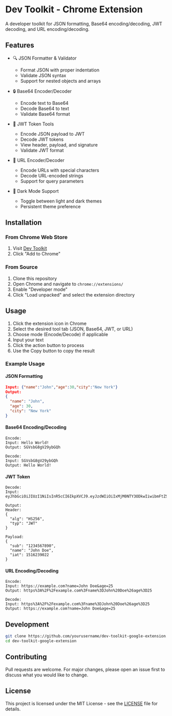 # Dev Toolkit - Chrome Extension

A developer toolkit for JSON formatting, Base64 encoding/decoding, JWT decoding, and URL encoding/decoding.

## Features
- 🔍 JSON Formatter & Validator
  - Format JSON with proper indentation
  - Validate JSON syntax
  - Support for nested objects and arrays
  
- 🔒 Base64 Encoder/Decoder
  - Encode text to Base64
  - Decode Base64 to text
  - Validate Base64 format
  
- 🎫 JWT Token Tools
  - Encode JSON payload to JWT
  - Decode JWT tokens
  - View header, payload, and signature
  - Validate JWT format
  
- 🔗 URL Encoder/Decoder
  - Encode URLs with special characters
  - Decode URL-encoded strings
  - Support for query parameters

- 🌙 Dark Mode Support
  - Toggle between light and dark themes
  - Persistent theme preference

## Installation
### From Chrome Web Store
1. Visit [Dev Toolkit](chrome-web-store-link)
2. Click "Add to Chrome"

### From Source
1. Clone this repository
2. Open Chrome and navigate to `chrome://extensions/`
3. Enable "Developer mode"
4. Click "Load unpacked" and select the extension directory

## Usage
1. Click the extension icon in Chrome
2. Select the desired tool tab (JSON, Base64, JWT, or URL)
3. Choose mode (Encode/Decode) if applicable
4. Input your text
5. Click the action button to process
6. Use the Copy button to copy the result

### Example Usage
#### JSON Formatting
```json
Input: {"name":"John","age":30,"city":"New York"}
Output:
{
  "name": "John",
  "age": 30,
  "city": "New York"
}
```

#### Base64 Encoding/Decoding
```
Encode:
Input: Hello World!
Output: SGVsbG8gV29ybGQh

Decode:
Input: SGVsbG8gV29ybGQh
Output: Hello World!
```

#### JWT Token
```
Decode:
Input: eyJhbGciOiJIUzI1NiIsInR5cCI6IkpXVCJ9.eyJzdWIiOiIxMjM0NTY3ODkwIiwibmFtZSI6IkpvaG4gRG9lIiwiaWF0IjoxNTE2MjM5MDIyfQ.SflKxwRJSMeKKF2QT4fwpMeJf36POk6yJV_adQssw5c

Output:
Header:
{
  "alg": "HS256",
  "typ": "JWT"
}

Payload:
{
  "sub": "1234567890",
  "name": "John Doe",
  "iat": 1516239022
}
```

#### URL Encoding/Decoding
```
Encode:
Input: https://example.com?name=John Doe&age=25
Output: https%3A%2F%2Fexample.com%3Fname%3DJohn%20Doe%26age%3D25

Decode:
Input: https%3A%2F%2Fexample.com%3Fname%3DJohn%20Doe%26age%3D25
Output: https://example.com?name=John Doe&age=25
```

## Development
```bash
git clone https://github.com/yourusername/dev-toolkit-google-extension.git
cd dev-toolkit-google-extension
```

## Contributing
Pull requests are welcome. For major changes, please open an issue first to discuss what you would like to change.

## License
This project is licensed under the MIT License - see the [LICENSE](LICENSE) file for details.